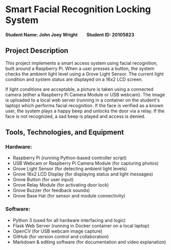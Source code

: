 # Smart Facial Recognition Locking System  
#### Student Name: John Joey Wright  Student ID: 20105823

## Project Description
This project implements a smart access system using facial recognition, built around a Raspberry Pi. When a user presses a button, the system checks the ambient light level using a Grove Light Sensor. The current light condition and system status are displayed on a 16x2 LCD screen.

If light conditions are acceptable, a picture is taken using a connected camera (either a Raspberry Pi Camera Module or USB webcam). The image is uploaded to a local web server (running in a container on the student's laptop) which performs facial recognition. If the face is verified as a known user, the system plays a happy beep and unlocks the door via a relay. If the face is not recognized, a sad beep is played and access is denied.

## Tools, Technologies, and Equipment

### Hardware:
- Raspberry Pi (running Python-based controller script)
- USB Webcam or Raspberry Pi Camera Module (for capturing photos)
- Grove Light Sensor (for detecting ambient light levels)
- Grove 16x2 LCD Display (for displaying status and light messages)
- Grove Button (for user input)
- Grove Relay Module (for activating door lock)
- Grove Buzzer (for feedback sounds)
- Grove Base Hat (for sensor and module connectivity)

### Software:
- Python 3 (used for all hardware interfacing and logic)
- Flask Web Server (running in Docker container on a local laptop)
- OpenCV (for USB webcam image capture)
- GitHub (for version control and collaboration)
- Markdown & editing software (for documentation and video explanation)
